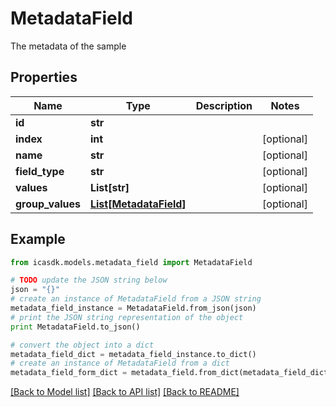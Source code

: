 # MetadataField

The metadata of the sample

## Properties
Name | Type | Description | Notes
------------ | ------------- | ------------- | -------------
**id** | **str** |  | 
**index** | **int** |  | [optional] 
**name** | **str** |  | [optional] 
**field_type** | **str** |  | [optional] 
**values** | **List[str]** |  | [optional] 
**group_values** | [**List[MetadataField]**](MetadataField.md) |  | [optional] 

## Example

```python
from icasdk.models.metadata_field import MetadataField

# TODO update the JSON string below
json = "{}"
# create an instance of MetadataField from a JSON string
metadata_field_instance = MetadataField.from_json(json)
# print the JSON string representation of the object
print MetadataField.to_json()

# convert the object into a dict
metadata_field_dict = metadata_field_instance.to_dict()
# create an instance of MetadataField from a dict
metadata_field_form_dict = metadata_field.from_dict(metadata_field_dict)
```
[[Back to Model list]](../README.md#documentation-for-models) [[Back to API list]](../README.md#documentation-for-api-endpoints) [[Back to README]](../README.md)


